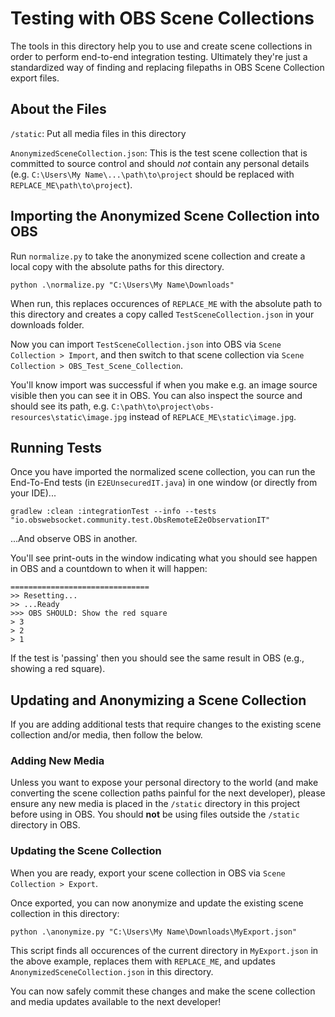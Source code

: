 # Testing with  OBS Scene Collections
The tools in this directory help you to use and create scene collections in order to perform end-to-end integration testing. Ultimately they're just a standardized way of finding and replacing 
filepaths in OBS Scene Collection export files.

## About the Files
`/static`: Put all media files in this directory

`AnonymizedSceneCollection.json`: This is the test scene collection that is committed to source control and should _not_ contain any personal details (e.g. `C:\Users\My Name\...\path\to\project` should be replaced with `REPLACE_ME\path\to\project`).

## Importing the Anonymized Scene Collection into OBS
Run `normalize.py` to take the anonymized scene collection and create a local copy with the absolute paths for this directory.
```
python .\normalize.py "C:\Users\My Name\Downloads"
```
When run, this replaces occurences of `REPLACE_ME` with the absolute 
path to this directory and creates a copy called 
`TestSceneCollection.json` in your downloads folder. 

Now you can import `TestSceneCollection.json` into OBS via 
`Scene Collection > Import`, and then switch to that scene collection
via `Scene Collection > OBS_Test_Scene_Collection`. 

You'll know import was successful if when you make e.g. an image source
visible then you can see it in OBS. You can also inspect the source 
and should see its path, e.g. 
`C:\path\to\project\obs-resources\static\image.jpg` 
instead of `REPLACE_ME\static\image.jpg`.

## Running Tests
Once you have imported the normalized scene collection, you can run the End-To-End tests (in `E2EUnsecuredIT.java`) in one window (or directly from your IDE)...

```
gradlew :clean :integrationTest --info --tests "io.obswebsocket.community.test.ObsRemoteE2eObservationIT"
```

...And observe OBS in another. 

You'll see print-outs in the window indicating what 
you should see happen in OBS and a countdown to when it will happen:

```
===============================
>> Resetting...
>> ...Ready
>>> OBS SHOULD: Show the red square
> 3
> 2
> 1
```

If the test is 'passing' then you should see the same result in OBS 
(e.g., showing a red square).

## Updating and Anonymizing a Scene Collection
If you are adding additional tests that require changes to the 
existing scene collection and/or media, then follow the below.

### Adding New Media

Unless you want to expose your personal directory to the world (and 
make converting the scene collection paths painful for the next 
developer), please ensure any new media is placed in the `/static` 
directory in this project before using in OBS. You should **not** be 
using files outside the `/static` directory in OBS.

### Updating the Scene Collection
When you are ready, export your scene collection in OBS via `Scene Collection > Export`. 

Once exported, you can now anonymize and update the existing scene
collection in this directory:
```
python .\anonymize.py "C:\Users\My Name\Downloads\MyExport.json"
```

This script finds all occurences of the current directory in 
`MyExport.json` in the above example, replaces them with 
`REPLACE_ME`, and updates `AnonymizedSceneCollection.json` in this
directory. 

You can now safely commit these changes and make the scene
collection and media updates available to the next developer!